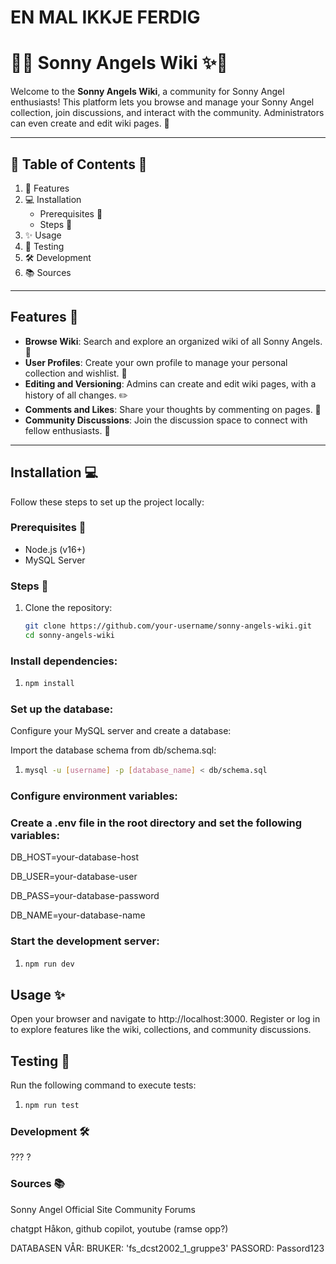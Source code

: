 # EN MAL IKKJE FERDIG #

# 🌸✨ Sonny Angels Wiki ✨🌸  

Welcome to the **Sonny Angels Wiki**, a community for Sonny Angel enthusiasts! This platform lets you browse and manage your Sonny Angel collection, join discussions, and interact with the community. Administrators can even create and edit wiki pages. 🎀

---

## 💖 Table of Contents 💖  

1. 🌟 Features
2. 💻 Installation
   - Prerequisites 🌸
   - Steps 🌷
3. ✨ Usage 
4. 🧸 Testing
5. 🛠️ Development
6. 📚 Sources 

---

## Features 🌟

- **Browse Wiki**: Search and explore an organized wiki of all Sonny Angels. 🐤
- **User Profiles**: Create your own profile to manage your personal collection and wishlist. 🎁
- **Editing and Versioning**: Admins can create and edit wiki pages, with a history of all changes. ✏️
- **Comments and Likes**: Share your thoughts by commenting on pages. 💬
- **Community Discussions**: Join the discussion space to connect with fellow enthusiasts. 🌸

---

##  Installation 💻

Follow these steps to set up the project locally:

### Prerequisites 🌸 
- Node.js (v16+)
- MySQL Server

### Steps 🌷 

1. Clone the repository:
   ```bash
   git clone https://github.com/your-username/sonny-angels-wiki.git
   cd sonny-angels-wiki

### Install dependencies:

1. ```bash
   npm install

### Set up the database:

Configure your MySQL server and create a database:

 Import the database schema from db/schema.sql:
1. ```bash
   mysql -u [username] -p [database_name] < db/schema.sql

### Configure environment variables:

### Create a .env file in the root directory and set the following variables:

DB_HOST=your-database-host

DB_USER=your-database-user

DB_PASS=your-database-password

DB_NAME=your-database-name

### Start the development server:

1. ```bash
   npm run dev

## Usage ✨
Open your browser and navigate to http://localhost:3000.
Register or log in to explore features like the wiki, collections, and community discussions.

## Testing 🧸 
Run the following command to execute tests:

1. ```bash
   npm run test

### Development 🛠️

??? ? 

### Sources 📚
Sonny Angel Official Site
Community Forums

chatgpt Håkon, github copilot, youtube (ramse opp?)


DATABASEN VÅR:
BRUKER: 'fs_dcst2002_1_gruppe3'
PASSORD: Passord123